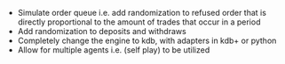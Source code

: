 - Simulate order queue i.e. add randomization to refused order that is directly proportional to the amount of trades that occur in a period
- Add randomization to deposits and withdraws
- Completely change the engine to kdb, with adapters in kdb+ or python
- Allow for multiple agents i.e. (self play) to be utilized 